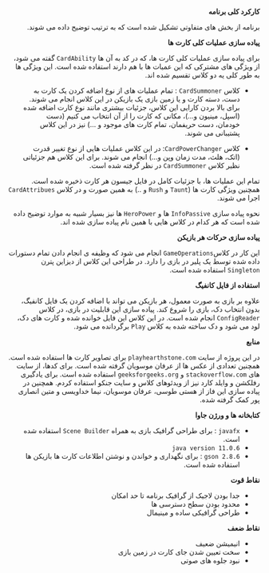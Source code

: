 <div dir = "rtl">


**کارکرد کلی برنامه** 

برنامه از بخش های متفاوتی تشکیل شده است که به ترتیب توضیح داده می شوند.

**پیاده سازی عملیات کلی کارت ها**

برای پیاده سازی عملیات کلی کارت ها، که در کد به آن ها
`CardAbility` 
گفته می شود، از ویژگی های مشترکی که این عمیات ها با هم دارند استفاده شده است. 
این ویژگی ها به طور کلی یه دو کلاس تقسیم شده اند.

* کلاس `CardSummoner` : تمام عملیات های از نوع اضافه کردن یک کارت به دست، دسته کارت و یا زمین بازی یک بازیکن در این کلاس انجام می شوند. برای بالا بردن کارایی این کلاس، جزئیات بیشتری مانند نوع کارت اضافه شده (اسپل، مینیون و...)، مکانی که کارت را از آن انتخاب می کنیم (دست خودمان، دست حریفمان، تمام کارت های موجود و ...) نیز در این کلاس پشتیبانی می شوند.

* کلاس `CardPowerChanger`: در این کلاس عملیات هایی از نوع تغییر قدرت (اتک، هلث، مدت زمان وپن و...) انجام می شوند. برای این کلاس هم جزئیاتی نظیر کلاس `CardSummoner` در نظر گرفته شده است.

تمام این عملیات ها، با جزئیات کامل در فایل جیسون هر کارت ذخیره شده است. همچنین ویژگی کارت ها (`Taunt` و `Rush` و ..) به همین صورت و در کلاس `CardAttribues` اجرا می شوند.

نحوه پیاده سازی `InfoPassive` ها و `HeroPower` ها نیز بسیار شبیه به موارد توضیح داده شده است که هر کدام در کلاس هایی با همین نام پیاده سازی شده اند.

**پیاده سازی حرکات هر بازیکن**

این کار در کلاس`GameOperations` انجام می شود که وظیفه ی انجام دادن تمام دستورات داده شده توسط یک پلیر در بازی را دارد. در طراحی این کلاس از دیزاین پترن `Singleton` استفاده شده است. 

**استفاده از فایل کانفیگ**

علاوه بر بازی به صورت معمول، هر بازیکن می تواند با اضافه کردن یک فایل کانفیگ، بدون انتخاب دک، بازی را شروع کند. پیاده سازی این قابلیت در بازی، در کلاس `ConfigReader` انجام شده است. در این کلاس این فایل خوانده شده و کارت های دک، لود می شود و دک ساخته شده به کلاس `Play` برگردانده می شود.


**منابع**

در این پروژه از سایت `playhearthstone.com` برای تصاویر کارت ها استفاده شده است. همچنین تعدادی از عکس ها از عرفان موسویان گرفته شده است. برای کدها، از سایت های `stackoverflow.com` و `geeksforgeeks.org` استفاده شده است. برای یادگیری رفلکشن و وایلد کارد نیز از ویدئوهای کلاس و سایت جنکو استفاده کردم. همچنین در پیاده سازی این فاز از هستی طوسی، عرفان موسویان، نیما خداویسی و متین انصاری پور کمک گرفته شده.


**کتابخانه ها و ورژن جاوا**

* `javafx` : برای طراحی گرافیک بازی به همراه `Scene Builder` استفاده شده است.
* `java version 11.0.6`
* `gson 2.8.6` : برای نگهداری و خواندن و نوشتن اطلاعات کارت ها بازیکن ها استفاده شده است.


**نقاط قوت**
* جدا بودن لاجیک از گرافیک برنامه تا حد امکان
* محدود بودن سطح دسترسی ها
* طراحی گرافیکی ساده و مینیمال

**نقاط ضعف**
* انیمیشن ضعیف
* سخت تعیین شدن جای کارت در زمین بازی
* نبود جلوه های صوتی

</div>
